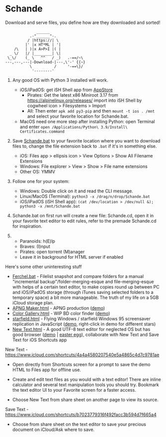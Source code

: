 # Schande

Download and serve files, you define how are they downloaded and sorted!

```
              ______
           .-"______"-.
          / |https://| \
         |' |x HT*ML | '|
    /\   | )|x A>P>I |( |
  _ \/   |/ |________| \|
 \_\/    (_ \   ^^   / _)   .-==/~\
---,---,---|-Download-|---,\'-' {{~}
           \          /     '-==\}/
            '--------'
```

1. Any good OS with Python 3 installed will work.
    - iOS/iPadOS: get iSH Shell app from [AppStore](https://apps.apple.com/us/app/ish-shell/id1436902243)
        - Pirates: Get the latest x86 Miniroot 3.17 from https://alpinelinux.org/releases/ import into iSH Shell by cogwheel icon > Filesystems > Import 
        - All: Then enter `apk add py3-pip` and then `mount -t ios . /mnt` and select your favorite location for Schande.bat.
    - MacOS need one more step after installing Python: open Terminal and enter `open /Applications/Python\ 3.9/Install\ Certificates.command`

2. Save <a href="https://github.com/Rukario/Schande/raw/main/Schande.bat">Schande.bat</a> to your favorite location where you want to download files to, change the file extension back to `.bat` if it's in something else.
    - iOS: Files app > ellipsis icon > View Options > Show All Filename Extensions
    - Windows: File explorer > View > Show > File name extensions
    - Other OS: YMMV

3. Follow one for your system:
    - Windows: Double click on it and read the CLI message.
    - Linux/MacOS (Terminal): `python3 -x /drag/n/drop/Schande.bat`
    - iOS/iPadOS (iSH Shell app): `(cat /dev/location > /dev/null &); python3 -x /mnt/Schande.bat`

4. Schande.bat on first run will create a new file: Schande.cd, open it in your favorite text editor to edit rules, refer to the premade Schande.cd for inspiration.

5.
    - Paranoids: h(E)lp
    - Braves: (I)nput
    - Pirates: open torrent (M)anager
    - Leave it in background for HTML server if enabled

Here's some other uninteresting stuff

  - <a href="https://github.com/Rukario/Schande/raw/main/Uninteresting%20stuff/Ferchel.bat">Ferchel.bat</a> - Filelist snapshot and compare folders for a manual "incremental backup"/folder-merging-esque and file-merging-esque with helps of a certain text editor, to make copies round up between PC and iOS/iPadOS storage (through iTunes saving selected folders to a temporary space) a bit more manageable. The truth of my life on a 5GB iCloud storage plan.
  - <a href="https://github.com/Rukario/Schande/raw/main/Uninteresting%20stuff/APNG%20Maker.html">APNG Maker.html</a> - APNG production (<a href="https://rukario.github.io/Schande/Uninteresting%20stuff/APNG%20Maker.html">demo</a>)
  - <a href="https://github.com/Rukario/Schande/raw/main/Uninteresting%20stuff/Color%20Gallery.html">Color Gallery.html</a> - WIP BD color finder (<a href="https://rukario.github.io/Schande/Uninteresting%20stuff/Color%20Gallery.html">demo</a>)
  - <a href="https://github.com/Rukario/Schande/raw/main/Uninteresting%20stuff/starfield.html">starfield.html</a> - Flying Windows / starfield Windows 95 screensaver replication in JavaScript (<a href="https://rukario.github.io/Schande/Uninteresting%20stuff/starfield.html">demo</a>, right-click in demo for different stars)
  - <a href="https://github.com/Rukario/Schande/raw/main/Uninteresting%20stuff/New%20Text.html">New Text.html</a> - A good UTF-8 text editor for neglected OS but has good browser (<a href="https://rukario.github.io/Schande/Uninteresting%20stuff/New%20Text.html">demo</a> | <a href="https://rukario.github.io/Schande/Uninteresting%20stuff/New%20Text.html?🦦">easter egg</a>), collaborate with New Text and Save Text for iOS Shortcuts app

New Text - https://www.icloud.com/shortcuts/4a4a4580207540e5a4865c4d7c9781ae

- Open directly from Shortcuts screen for a prompt to save the demo HTML to Files app for offline use.

- Create and edit text files as you would with a text editor! There are inline calculator and several text manipulation tools you should try. Bookmark the text editor UI to your Favorite screen for a faster access.

- Choose New Text from share sheet on another page to view its source.

Save Text - https://www.icloud.com/shortcuts/b7023779316f492facc3b594d7f665a4

- Choose from share sheet on the text editor to save your precious document on iCloud/Ask where to save.
